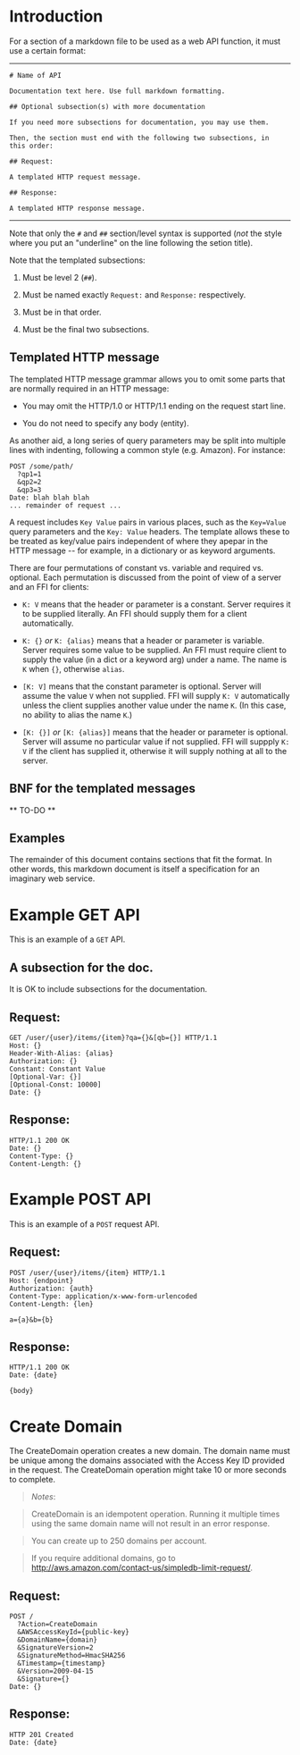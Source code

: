 # Introduction

For a section of a markdown file to be used as a web API function, it
must use a certain format:

---

    # Name of API

    Documentation text here. Use full markdown formatting.

    ## Optional subsection(s) with more documentation

    If you need more subsections for documentation, you may use them.

    Then, the section must end with the following two subsections, in
    this order:
    
    ## Request:

    A templated HTTP request message.

    ## Response:

    A templated HTTP response message.
 
---

Note that only the `#` and `##` section/level syntax is supported
(_not_ the style where you put an "underline" on the line following
the setion title).

Note that the templated subsections:

1. Must be level 2 (`##`).

2. Must be named exactly `Request:` and `Response:` respectively.

3. Must be in that order.

4. Must be the final two subsections.

## Templated HTTP message

The templated HTTP message grammar allows you to omit some parts that
are normally required in an HTTP message:

- You may omit the HTTP/1.0 or HTTP/1.1 ending on the request start
  line.

- You do not need to specify any body (entity).

As another aid, a long series of query parameters may be split into
multiple lines with indenting, following a common style
(e.g. Amazon). For instance:

    POST /some/path/
      ?qp1=1
      &qp2=2
      &qp3=3
    Date: blah blah blah
    ... remainder of request ...

A request includes `Key Value` pairs in various places, such as the
`Key=Value` query parameters and the `Key: Value` headers.  The
template allows these to be treated as key/value pairs independent of
where they apepar in the HTTP message -- for example, in a dictionary
or as keyword arguments.

There are four permutations of constant vs. variable and required
vs. optional. Each permutation is discussed from the point of view of
a server and an FFI for clients:

- `K: V` means that the header or parameter is a constant. Server
  requires it to be supplied literally.  An FFI should supply them
  for a client automatically.

- `K: {}` _or_ `K: {alias}` means that a header or parameter is
  variable.  Server requires some value to be supplied. An FFI must
  require client to supply the value (in a dict or a keyword arg)
  under a name. The name is `K` when `{}`, otherwise `alias`.

- `[K: V]` means that the constant parameter is optional. Server will
  assume the value `V` when not supplied. FFI will supply `K: V`
  automatically unless the client supplies another value under the
  name `K`.  (In this case, no ability to alias the name `K`.)

- `[K: {}]` _or_ `[K: {alias}]` means that the header or parameter is
  optional. Server will assume no particular value if not
  supplied. FFI will suppply `K: V` if the client has supplied it,
  otherwise it will supply nothing at all to the server.


## BNF for the templated messages

** TO-DO **

## Examples

The remainder of this document contains sections that fit the
format. In other words, this markdown document is itself a
specification for an imaginary web service.

# Example GET API

This is an example of a `GET` API.

## A subsection for the doc.

It is OK to include subsections for the documentation.

## Request:

    GET /user/{user}/items/{item}?qa={}&[qb={}] HTTP/1.1
    Host: {}
    Header-With-Alias: {alias}
    Authorization: {}
    Constant: Constant Value
    [Optional-Var: {}]
    [Optional-Const: 10000]
    Date: {}

## Response:

    HTTP/1.1 200 OK
    Date: {}
    Content-Type: {}
    Content-Length: {}

# Example POST API

This is an example of a `POST` request API.

## Request:

    POST /user/{user}/items/{item} HTTP/1.1
    Host: {endpoint}
    Authorization: {auth}
    Content-Type: application/x-www-form-urlencoded
    Content-Length: {len}
    
    a={a}&b={b}
    
## Response:

    HTTP/1.1 200 OK
    Date: {date}
    
    {body}

# Create Domain

The CreateDomain operation creates a new domain. The domain name must
be unique among the domains associated with the Access Key ID provided
in the request. The CreateDomain operation might take 10 or more
seconds to complete.

> _Notes_:

> CreateDomain is an idempotent operation. Running it multiple times
using the same domain name will not result in an error response.

> You can create up to 250 domains per account.

> If you require additional domains, go to
<http://aws.amazon.com/contact-us/simpledb-limit-request/>.

## Request:

    POST /
      ?Action=CreateDomain
      &AWSAccessKeyId={public-key}
      &DomainName={domain}
      &SignatureVersion=2
      &SignatureMethod=HmacSHA256
      &Timestamp={timestamp}
      &Version=2009-04-15
      &Signature={}
    Date: {}

## Response:

    HTTP 201 Created
    Date: {date}

